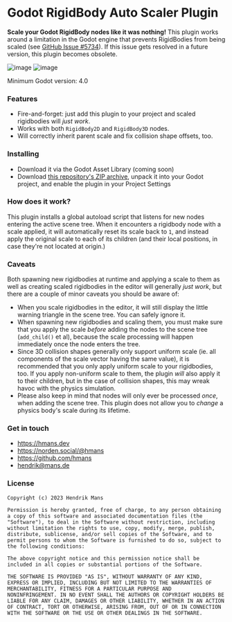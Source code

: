 # Godot RigidBody Auto Scaler Plugin

**Scale your Godot RigidBody nodes like it was nothing!** This plugin works around a limitation in the Godot engine that prevents RigidBodies from being scaled (see [GitHub Issue #5734](https://github.com/godotengine/godot/issues/5734)). If this issue gets resolved in a future version, this plugin becomes obsolete.

![image](https://user-images.githubusercontent.com/1061/223428242-3c1d3d5a-de5f-4217-b88a-22a6b52b8619.png) ![image](https://user-images.githubusercontent.com/1061/223428448-943cd444-511c-483d-af24-7f6cb6e32af0.png)

Minimum Godot version: 4.0

### Features

- Fire-and-forget: just add this plugin to your project and scaled rigidbodies will _just work_.
- Works with both `RigidBody2D` and `RigidBody3D` nodes.
- Will correctly inherit parent scale and fix collision shape offsets, too.

### Installing

- Download it via the Godot Asset Library (coming soon)
- Download [this repository's ZIP archive](https://github.com/hmans/Godot-RigidBody-Auto-Scaler/archive/refs/heads/main.zip), unpack it into your Godot project, and enable the plugin in your Project Settings

### How does it work?

This plugin installs a global autoload script that listens for new nodes entering the active scene tree. When it encounters a rigidbody node with a scale applied, it will automatically reset its scale back to `1`, and instead apply the original scale to each of its children (and their local positions, in case they're not located at origin.)

### Caveats

Both spawning new rigidbodies at runtime and applying a scale to them as well as creating scaled rigidbodies in the editor will generally _just work_, but there are a couple of minor caveats you should be aware of:

- When you scale rigidbodies in the editor, it will still display the little warning triangle in the scene tree. You can safely ignore it.
- When spawning new rigidbodies and scaling them, you must make sure that you apply the scale _before_ adding the nodes to the scene tree (`add_child()` et al), because the scale processing will happen immediately once the node enters the tree.
- Since 3D collision shapes generally only support uniform scale (ie. all components of the scale vector having the same value), it is recommended that you only apply uniform scale to your rigidbodies, too. If you apply non-uniform scale to them, the plugin _will_ also apply it to their children, but in the case of collision shapes, this may wreak havoc with the physics simulation.
- Please also keep in mind that nodes will only ever be processed _once_, when adding the scene tree. This plugin does not allow you to _change_ a physics body's scale during its lifetime.

### Get in touch

- https://hmans.dev
- https://norden.social/@hmans
- https://github.com/hmans
- hendrik@mans.de

### License

```
Copyright (c) 2023 Hendrik Mans

Permission is hereby granted, free of charge, to any person obtaining
a copy of this software and associated documentation files (the
"Software"), to deal in the Software without restriction, including
without limitation the rights to use, copy, modify, merge, publish,
distribute, sublicense, and/or sell copies of the Software, and to
permit persons to whom the Software is furnished to do so, subject to
the following conditions:

The above copyright notice and this permission notice shall be
included in all copies or substantial portions of the Software.

THE SOFTWARE IS PROVIDED "AS IS", WITHOUT WARRANTY OF ANY KIND,
EXPRESS OR IMPLIED, INCLUDING BUT NOT LIMITED TO THE WARRANTIES OF
MERCHANTABILITY, FITNESS FOR A PARTICULAR PURPOSE AND
NONINFRINGEMENT. IN NO EVENT SHALL THE AUTHORS OR COPYRIGHT HOLDERS BE
LIABLE FOR ANY CLAIM, DAMAGES OR OTHER LIABILITY, WHETHER IN AN ACTION
OF CONTRACT, TORT OR OTHERWISE, ARISING FROM, OUT OF OR IN CONNECTION
WITH THE SOFTWARE OR THE USE OR OTHER DEALINGS IN THE SOFTWARE.
```
